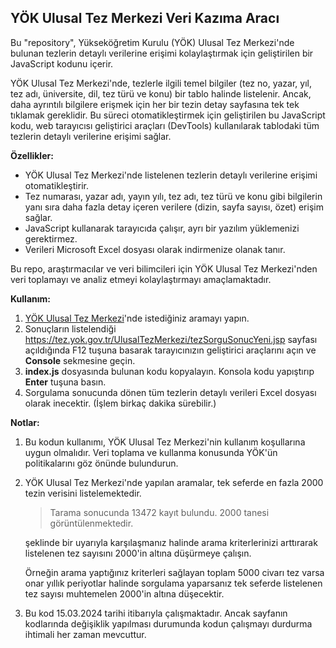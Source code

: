 ## YÖK Ulusal Tez Merkezi Veri Kazıma Aracı

Bu "repository", Yükseköğretim Kurulu (YÖK) Ulusal Tez Merkezi'nde bulunan tezlerin detaylı verilerine erişimi kolaylaştırmak için geliştirilen bir JavaScript kodunu içerir.

YÖK Ulusal Tez Merkezi'nde, tezlerle ilgili temel bilgiler (tez no, yazar, yıl, tez adı, üniversite, dil, tez türü ve konu) bir tablo halinde listelenir. Ancak, daha ayrıntılı bilgilere erişmek için her bir tezin detay sayfasına tek tek tıklamak gereklidir. Bu süreci otomatikleştirmek için geliştirilen bu JavaScript kodu, web tarayıcısı geliştirici araçları (DevTools) kullanılarak tablodaki tüm tezlerin detaylı verilerine erişimi sağlar.

**Özellikler:**

- YÖK Ulusal Tez Merkezi'nde listelenen tezlerin detaylı verilerine erişimi otomatikleştirir.
- Tez numarası, yazar adı, yayın yılı, tez adı, tez türü ve konu gibi bilgilerin yanı sıra daha fazla detay içeren verilere (dizin, sayfa sayısı, özet) erişim sağlar.
- JavaScript kullanarak tarayıcıda çalışır, ayrı bir yazılım yüklemenizi gerektirmez.
- Verileri Microsoft Excel dosyası olarak indirmenize olanak tanır.

Bu repo, araştırmacılar ve veri bilimcileri için YÖK Ulusal Tez Merkezi'nden veri toplamayı ve analiz etmeyi kolaylaştırmayı amaçlamaktadır.

**Kullanım:**

1. [YÖK Ulusal Tez Merkezi](https://tez.yok.gov.tr/UlusalTezMerkezi/)'nde istediğiniz aramayı yapın.
2. Sonuçların listelendiği https://tez.yok.gov.tr/UlusalTezMerkezi/tezSorguSonucYeni.jsp sayfası açıldığında F12 tuşuna basarak tarayıcınızın geliştirici araçlarını açın ve **Console** sekmesine geçin.
3. **index.js** dosyasında bulunan kodu kopyalayın. Konsola kodu yapıştırıp **Enter** tuşuna basın.
5. Sorgulama sonucunda dönen tüm tezlerin detaylı verileri Excel dosyası olarak inecektir. (İşlem birkaç dakika sürebilir.)

**Notlar:** 
1. Bu kodun kullanımı, YÖK Ulusal Tez Merkezi'nin kullanım koşullarına uygun olmalıdır. Veri toplama ve kullanma konusunda YÖK'ün politikalarını göz önünde bulundurun.
2. YÖK Ulusal Tez Merkezi'nde yapılan aramalar, tek seferde en fazla 2000 tezin verisini listelemektedir. 
    >Tarama sonucunda 13472 kayıt bulundu. 2000 tanesi görüntülenmektedir. 
    
    şeklinde bir uyarıyla karşılaşmanız halinde arama kriterlerinizi arttırarak listelenen tez sayısını 2000'in altına düşürmeye çalışın. 
    
    Örneğin arama yaptığınız kriterleri sağlayan toplam 5000 civarı tez varsa onar yıllık periyotlar halinde sorgulama yaparsanız tek seferde listelenen tez sayısı muhtemelen 2000'in altına düşecektir.

3. Bu kod 15.03.2024 tarihi itibarıyla çalışmaktadır. Ancak sayfanın kodlarında değişiklik yapılması durumunda kodun çalışmayı durdurma ihtimali her zaman mevcuttur.